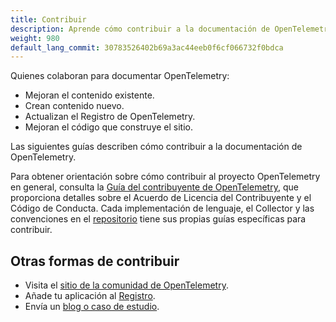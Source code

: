 ```yaml
---
title: Contribuir
description: Aprende cómo contribuir a la documentación de OpenTelemetry.
weight: 980
default_lang_commit: 30783526402b69a3ac44eeb0f6cf066732f0bdca
---
```


Quienes colaboran para documentar OpenTelemetry:

- Mejoran el contenido existente.
- Crean contenido nuevo.
- Actualizan el Registro de OpenTelemetry.
- Mejoran el código que construye el sitio.

Las siguientes guías describen cómo contribuir a la documentación de
OpenTelemetry.

Para obtener orientación sobre cómo contribuir al proyecto OpenTelemetry en
general, consulta la
[Guía del contribuyente de OpenTelemetry](https://github.com/open-telemetry/community/blob/main/guides/contributor/README.md),
que proporciona detalles sobre el Acuerdo de Licencia del Contribuyente y el
Código de Conducta. Cada implementación de lenguaje, el Collector y las
convenciones en el [repositorio](https://github.com/open-telemetry/) tiene sus
propias guías específicas para contribuir.

## Otras formas de contribuir

- Visita el [sitio de la comunidad de OpenTelemetry](/community/).
- Añade tu aplicación al [Registro](/ecosystem).
- Envía un [blog o caso de estudio](/docs/contributing/blog/).
